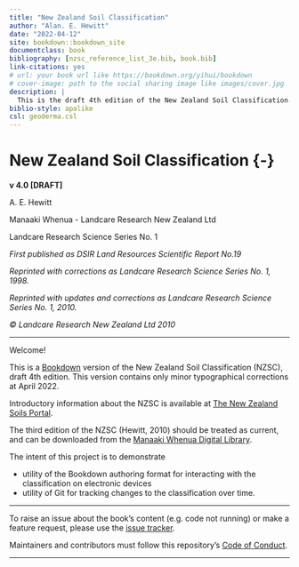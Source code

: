 ```yaml
--- 
title: "New Zealand Soil Classification"
author: "Alan. E. Hewitt"
date: "2022-04-12"
site: bookdown::bookdown_site
documentclass: book
bibliography: [nzsc_reference_list_3e.bib, book.bib]
link-citations: yes
# url: your book url like https://bookdown.org/yihui/bookdown
# cover-image: path to the social sharing image like images/cover.jpg
description: |
  This is the draft 4th edition of the New Zealand Soil Classification.
biblio-style: apalike
csl: geoderma.csl
---
```


# New Zealand Soil Classification {-}

__v 4.0 [DRAFT]__

A. E. Hewitt

Manaaki Whenua - Landcare Research New Zealand Ltd

Landcare Research Science Series No. 1

_First published as DSIR Land Resources Scientific Report No.19_

_Reprinted with corrections as Landcare Research Science Series No. 1, 1998._

_Reprinted with updates and corrections as Landcare Research Science Series No. 1, 2010._

_© Landcare Research New Zealand Ltd 2010_

***

Welcome! 

This is a [Bookdown](https://bookdown.org/) version of the New Zealand Soil Classification (NZSC), draft 4th edition. This version contains only minor typographical corrections at April 2022.

Introductory information about the NZSC is available at [The New Zealand Soils Portal](https://soils.landcareresearch.co.nz/topics/soil-classification/nzsc/). 

The third edition of the NZSC (Hewitt, 2010) should be treated as current, and can be downloaded from the [Manaaki Whenua Digital Library](http://doi.org/10.7931/DL1-LRSS-1-2010).

The intent of this project is to demonstrate 

  * utility of the Bookdown authoring format for interacting with the classification on electronic devices
  * utility of Git for tracking changes to the classification over time.
  
*** 

To raise an issue about the book’s content (e.g. code not running) or make a feature request, please use the [issue tracker](https://github.com/manaakiwhenua/nzsc_bookdown/issues).

Maintainers and contributors must follow this repository’s [Code of Conduct]().

***
